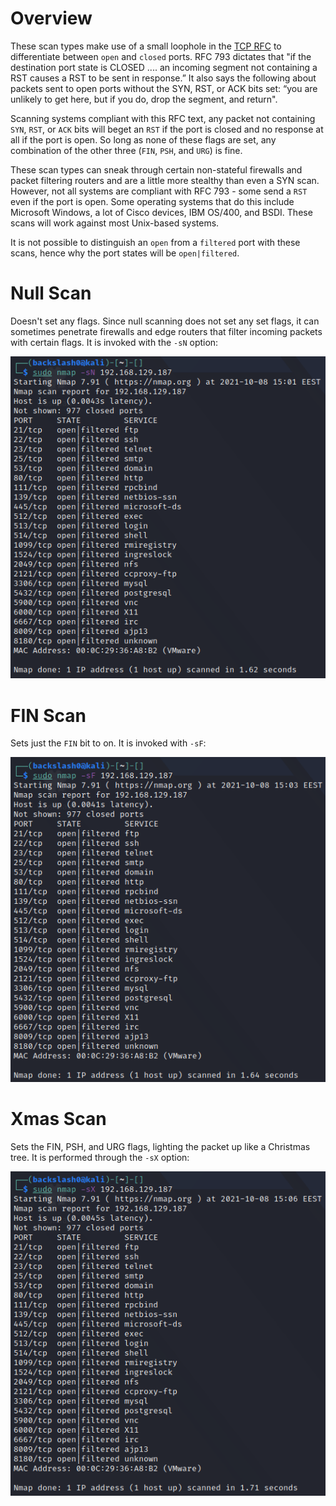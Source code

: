 # Overview

These scan types make use of a small loophole in the [TCP RFC](http://www.rfc-editor.org/rfc/rfc793.txt) to differentiate between `open` and `closed` ports. RFC 793 dictates that "if the destination port state is CLOSED .... an incoming segment not containing a RST causes a RST to be sent in response.” It also says the following about packets sent to open ports without the SYN, RST, or ACK bits set: “you are unlikely to get here, but if you do, drop the segment, and return".

Scanning systems compliant with this RFC text, any packet not containing `SYN`, `RST`, or `ACK` bits will beget an `RST` if the port is closed and no response at all if the port is open. So long as none of these flags are set, any combination of the other three (`FIN`, `PSH`, and `URG`) is fine.

These scan types can sneak through certain non-stateful firewalls and packet filtering routers and are a little more stealthy than even a SYN scan. However, not all systems are compliant with RFC 793 - some send a `RST` even if the port is open. Some operating systems that do this include Microsoft Windows, a lot of Cisco devices, IBM OS/400, and BSDI. These scans will work against most Unix-based systems.

It is not possible to distinguish an `open` from a `filtered` port with these scans, hence why the port states will be `open|filtered`.

# Null Scan

Doesn't set any flags. Since null scanning does not set any set flags, it can sometimes penetrate firewalls and edge routers that filter incoming packets with certain flags. It is invoked with the `-sN` option:

![](res/Images/null-scan.png)

# FIN Scan

Sets just the `FIN` bit to on. It is invoked with `-sF`:

![](res/Images/fin-scan.png)

# Xmas Scan

Sets the FIN, PSH, and URG flags, lighting the packet up like a Christmas tree. It is performed through the `-sX` option:

![](res/Images/xmas-scan.png)
